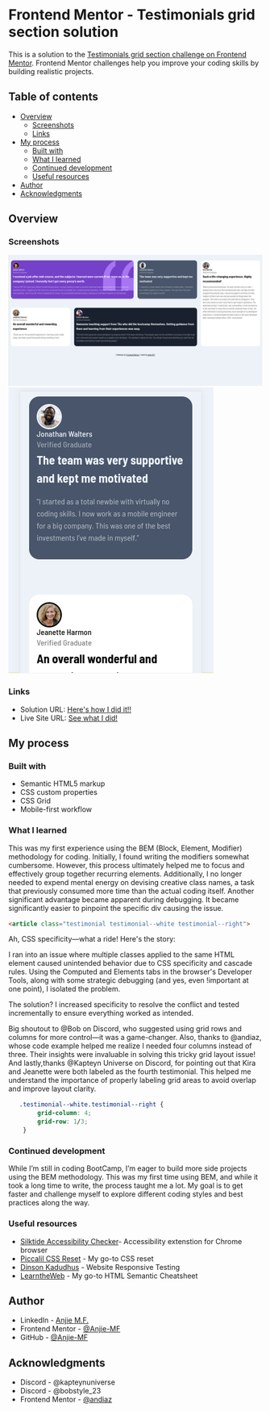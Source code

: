 # Frontend Mentor - Testimonials grid section solution

This is a solution to the [Testimonials grid section challenge on Frontend Mentor](https://www.frontendmentor.io/challenges/testimonials-grid-section-Nnw6J7Un7). Frontend Mentor challenges help you improve your coding skills by building realistic projects. 

## Table of contents

- [Overview](#overview)
  - [Screenshots](#screenshots)
  - [Links](#links)
- [My process](#my-process)
  - [Built with](#built-with)
  - [What I learned](#what-i-learned)
  - [Continued development](#continued-development)
  - [Useful resources](#useful-resources)
- [Author](#author)
- [Acknowledgments](#acknowledgments)

## Overview

### Screenshots

![](images/Screenshot%202025-desktop.png)
![](images/Screenshot%202025-mobile.png)

### Links

- Solution URL: [Here's how I did it!!](https://github.com/Anjie-MF/FEM-testimonialGrids)
- Live Site URL: [See what I did!](https://anjie-mf.github.io/FEM-testimonialGrids/)

## My process

### Built with

- Semantic HTML5 markup
- CSS custom properties
- CSS Grid
- Mobile-first workflow

### What I learned

This was my first experience using the BEM (Block, Element, Modifier) methodology for coding. Initially, I found writing the modifiers somewhat cumbersome. However, this process ultimately helped me to focus and effectively group together recurring elements. Additionally, I no longer needed to expend mental energy on devising creative class names, a task that previously consumed more time than the actual coding itself. Another significant advantage became apparent during debugging. It became significantly easier to pinpoint the specific div causing the issue.
```html
<article class="testimonial testimonial--white testimonial--right">
```

Ah, CSS specificity—what a ride! Here's the story:

I ran into an issue where multiple classes applied to the same HTML element caused unintended behavior due to CSS specificity and cascade rules. Using the Computed and Elements tabs in the browser's Developer Tools, along with some strategic debugging (and yes, even !important at one point), I isolated the problem.

The solution? I increased specificity to resolve the conflict and tested incrementally to ensure everything worked as intended.

Big shoutout to @Bob on Discord, who suggested using grid rows and columns for more control—it was a game-changer. Also, thanks to @andiaz, whose code example helped me realize I needed four columns instead of three. Their insights were invaluable in solving this tricky grid layout issue! And lastly,thanks @Kapteyn Universe on Discord, for pointing out that Kira and Jeanette were both labeled as the fourth testimonial. This helped me understand the importance of properly labeling grid areas to avoid overlap and improve layout clarity.

```css
   .testimonial--white.testimonial--right {
        grid-column: 4;
        grid-row: 1/3;
    }
```

### Continued development

While I’m still in coding BootCamp, I’m eager to build more side projects using the BEM methodology. This was my first time using BEM, and while it took a long time to write, the process taught me a lot. My goal is to get faster and challenge myself to explore different coding styles and best practices along the way.


### Useful resources

- [Silktide Accessibility Checker](https://chromewebstore.google.com/detail/silktide-accessibility-ch/mpobacholfblmnpnfbiomjkecoojakah?hl=en)- Accessibility extenstion for Chrome browser
- [Piccalil CSS Reset](https://piccalil.li/blog/a-more-modern-css-reset/) - My go-to CSS reset
- [Dinson Kadudhus](https://responsivetesttool.com/) - Website Responsive Testing
- [LearntheWeb](https://learntheweb.courses/topics/html-semantics-cheat-sheet/) - My go-to HTML Semantic Cheatsheet


## Author

- LinkedIn - [Anjie M.F.](www.linkedin.com/in/anjiemay23)
- Frontend Mentor - [@Anjie-MF](https://www.frontendmentor.io/profile/Anjie-MF)
- GitHub - [@Anjie-MF](https://github.com/Anjie-MF)


## Acknowledgments

- Discord - @kapteynuniverse
- Discord - @bobstyle_23
- Frontend Mentor - [@andiaz](https://www.frontendmentor.io/profile/andiaz)

